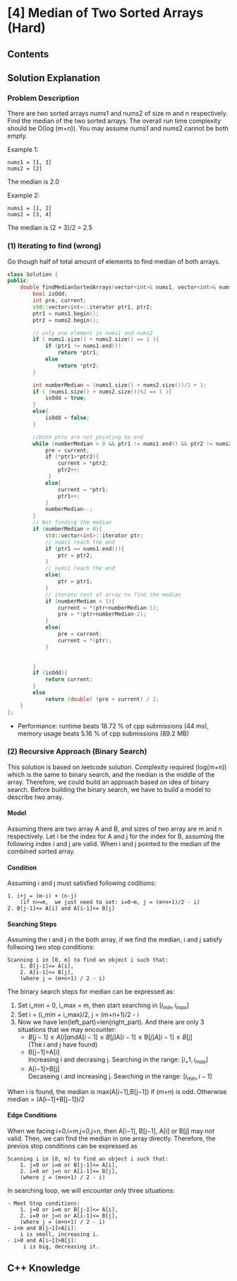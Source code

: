 # [4] Median of Two Sorted Arrays (Hard)
## Contents

## Solution Explanation
### Problem Description 
There are two sorted arrays nums1 and nums2 of size m and n respectively. Find the median of the two sorted arrays. 
The overall run time complexity should be O(log (m+n)). 
You may assume nums1 and nums2 cannot be both empty.

Example 1:
```
nums1 = [1, 3]
nums2 = [2]
```
The median is 2.0

Example 2:
```
nums1 = [1, 2]
nums2 = [3, 4]
```
The median is (2 + 3)/2 = 2.5


### (1) Iterating to find (wrong)
Go though half of total amount of elements to find median of both arrays.
``` C++
class Solution {
public:
    double findMedianSortedArrays(vector<int>& nums1, vector<int>& nums2) {
        bool isOdd;
        int pre, current;
        std::vector<int>::iterator ptr1, ptr2;
        ptr1 = nums1.begin();
        ptr2 = nums2.begin();

        // only one element in nums1 and nums2
        if ( nums1.size() + nums2.size() == 1 ){
            if (ptr1 != nums1.end())
                return *ptr1;
            else
                return *ptr2;
        }

        int numberMedian = (nums1.size() + nums2.size())/2 + 1;
        if ( (nums1.size() + nums2.size())%2 == 1 ){
            isOdd = true;
        }
        else{
            isOdd = false;
        }

        //both ptrs are not pointing to end
        while (numberMedian > 0 && ptr1 != nums1.end() && ptr2 != nums2.end()){
            pre = current;
            if (*ptr1>*ptr2){
                current = *ptr2;
                ptr2++;
             }
            else{
                current = *ptr1;
                ptr1++;            
            }  
            numberMedian--;
        }
        // Not finding the median
        if (numberMedian > 0){
            std::vector<int>::iterator ptr;
            // nums1 reach the end
            if (ptr1 == nums1.end()){
                ptr = ptr2;
            }
            // nums1 reach the end
            else{
                ptr = ptr1;
            }      
            // iterate rest of array to find the median
            if (numberMedian > 1){
                current = *(ptr+numberMedian-1); 
                pre = *(ptr+numberMedian-2);
            }
            else{
                pre = current;
                current = *(ptr);
            }
            

        }
        if (isOdd){
            return current;
        }
        else
            return (double) (pre + current) / 2;
    }
};
```
- Performance: runtime beats 18.72 % of cpp submissions (44 ms), memory usage beats 5.16 % of cpp submissions (89.2 MB)

### (2) Recursive Approach (Binary Search)
This solution is based on leetcode solution.
Complexity required (log(m+n)) which is the same to binary search, and the median is the middle of the array. Therefore, we could build an approach based on idea of binary search. Before building the binary search, we have to build a model to describe two array.
#### Model
Assuming there are two array A and B, and sizes of two array are m and n respectively.
Let i be the index for A and j for the index for B, assuming the following index i and j are valid. When i and j pointed to the median of the combined sorted array.
#### Condition
Assuming i and j must satisfied following coditions:
```
1. i+j = (m-i) + (n-j)
    (if n>=m,  we just need to set: i=0∼m, j = (m+n+1)/2 - i)
2. B[j-1]<= A[i] and A[i-1]<= B[j]
```
#### Searching Steps
Assuming the i and j in the both array, if we find the median, i and j satisfy follwoing two stop conditions:
```
Scanning i in [0, m] to find an object i such that: 
    1. B[j-1]<= A[i], 
    2. A[i-1]<= B[j], 
    (where j = (m+n+1) / 2 - i)
```
The binary search steps for median can be expressed as:
1. Set i_min = 0, i_max = m, then start searching in $[i_{min}, i_{max}]$
2. Set i = (i_min + i_max)/2, j = (m+n+1)/2 - i
3. Now we have len(left_part)=len(right_part). And there are only 3 situations that we may encounter:
    - $B[j−1]≤A[i] and A[i−1]≤B[j]\text{A}[i-1] \leq \text{B}[j]A[i−1]≤B[j]$\
        (The i and j have found)
    - B[j−1]>A[i]\
       Increasing i and decrasing j. Searching in the range: $[i_+1, i_{max}]$
    - A[i−1]>B[j]\
        Decaseing i and increasing j. Searching in the range: $[i_{min}, i-1]$

When i is found, the median is max(A[i−1],B[j−1]) if (m+n) is odd. Otherwise median = (A[i−1]+B[j−1])/2
#### Edge Conditions
When we facing i=0,i=m,j=0,j=n, then A[i−1], B[j−1], A[i] or B[j] may not valid. Then, we can find the median in one array directly. Therefore, the previos stop conditions can be expressed as
```
Scanning i in [0, m] to find an object i such that: 
    1. j=0 or i=m or B[j-1]<= A[i], 
    2. i=0 or j=n or A[i-1]<= B[j], 
    (where j = (m+n+1) / 2 - i)
```
In searching loop, we will encounter only three situations:
```
- Meet Stop conditions:
    1. j=0 or i=m or B[j-1]<= A[i], 
    2. i=0 or j=n or A[i-1]<= B[j], 
    (where j = (m+n+1) / 2 - i)
- i<m and B[j−1]>A[i]:
    i is small, increasing i.
- i>0 and A[i−1]>B[j]:
     i is big, decreasing it.
```


## C++ Knowledge
